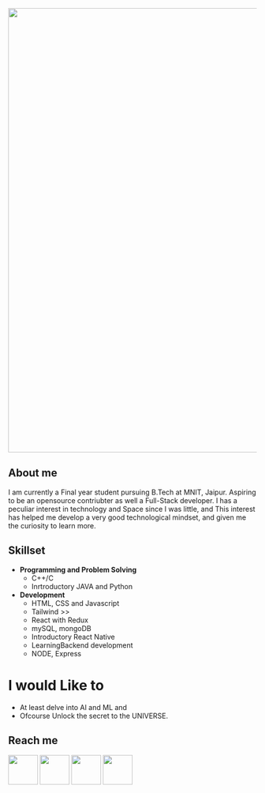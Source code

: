<div align="center">
	<img src="https://github.com/0evashish/images/blob/main/Add%20a%20heading.png" width ="900" />
</div>

## About me
I am currently a Final year student pursuing B.Tech at MNIT, Jaipur. Aspiring to be an opensource contriubter as well a Full-Stack developer. 
I has a peculiar interest in technology and Space since I was little, and This interest has helped me develop a very good technological mindset, and given me the curiosity to learn more. 

## Skillset
- **Programming and Problem Solving**
	- C++/C
	- Inrtroductory JAVA and Python
- **Development**
	- HTML, CSS and Javascript
	- Tailwind >>
	- React with Redux
   	- mySQL, mongoDB
	- Introductory React Native
  	- LearningBackend development
  	- NODE, Express
 
# I would Like to 
- At least delve into AI and ML and 
- Ofcourse Unlock the secret to the UNIVERSE.

## Reach me 

<a href="https://twitter.com/dexashish"><img src="https://github.com/0evashish/social-icons/blob/master/PNG/White/Twitter_white.png" width="60" height="60"></img></a>
<a href="mailto:devashishbadariya@gmail.com"><img src="https://github.com/0evashish/social-icons/blob/master/PNG/White/Gmail_white.png" width="60" height="60"></img></a>
<a href="https://www.instagram.com/dexashish"><img src="https://github.com/0evashish/social-icons/blob/master/PNG/White/Instagram_white.png" width="60" height="60"></img></a>
<a href="https://www.linkedin.com/in/dexashish"><img src="https://github.com/0evashish/social-icons/blob/master/PNG/White/LinkedIN_white.png" width="60" height="60"></img></a>

